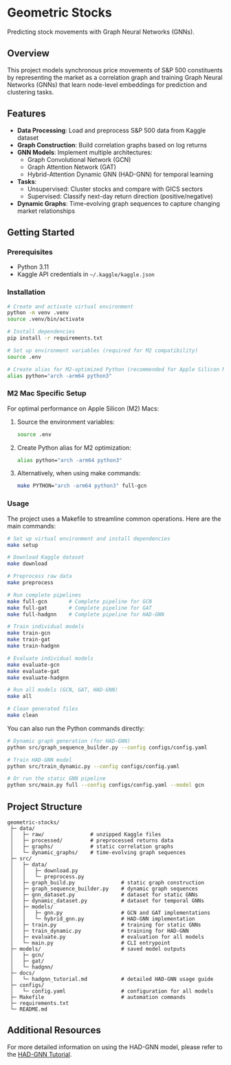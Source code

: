 # Geometric Stocks

Predicting stock movements with Graph Neural Networks (GNNs).

## Overview

This project models synchronous price movements of S&P 500 constituents by representing the market as a correlation graph and training Graph Neural Networks (GNNs) that learn node-level embeddings for prediction and clustering tasks.

## Features

- **Data Processing**: Load and preprocess S&P 500 data from Kaggle dataset
- **Graph Construction**: Build correlation graphs based on log returns
- **GNN Models**: Implement multiple architectures:
  - Graph Convolutional Network (GCN)
  - Graph Attention Network (GAT)
  - Hybrid-Attention Dynamic GNN (HAD-GNN) for temporal learning
- **Tasks**:
  - Unsupervised: Cluster stocks and compare with GICS sectors
  - Supervised: Classify next-day return direction (positive/negative)
- **Dynamic Graphs**: Time-evolving graph sequences to capture changing market relationships

## Getting Started

### Prerequisites

- Python 3.11
- Kaggle API credentials in `~/.kaggle/kaggle.json`

### Installation

```bash
# Create and activate virtual environment
python -m venv .venv
source .venv/bin/activate

# Install dependencies
pip install -r requirements.txt

# Set up environment variables (required for M2 compatibility)
source .env

# Create alias for M2-optimized Python (recommended for Apple Silicon Macs)
alias python="arch -arm64 python3"
```

### M2 Mac Specific Setup

For optimal performance on Apple Silicon (M2) Macs:

1. Source the environment variables:
   ```bash
   source .env
   ```

2. Create Python alias for M2 optimization:
   ```bash
   alias python="arch -arm64 python3"
   ```
   
3. Alternatively, when using make commands:
   ```bash
   make PYTHON="arch -arm64 python3" full-gcn
   ```

### Usage

The project uses a Makefile to streamline common operations. Here are the main commands:

```bash
# Set up virtual environment and install dependencies
make setup

# Download Kaggle dataset
make download

# Preprocess raw data
make preprocess

# Run complete pipelines
make full-gcn       # Complete pipeline for GCN
make full-gat       # Complete pipeline for GAT
make full-hadgnn    # Complete pipeline for HAD-GNN

# Train individual models
make train-gcn
make train-gat
make train-hadgnn

# Evaluate individual models
make evaluate-gcn
make evaluate-gat
make evaluate-hadgnn

# Run all models (GCN, GAT, HAD-GNN)
make all

# Clean generated files
make clean
```

You can also run the Python commands directly:

```bash
# Dynamic graph generation (for HAD-GNN)
python src/graph_sequence_builder.py --config configs/config.yaml

# Train HAD-GNN model
python src/train_dynamic.py --config configs/config.yaml

# Or run the static GNN pipeline
python src/main.py full --config configs/config.yaml --model gcn
```

## Project Structure

```
geometric-stocks/
 ├─ data/
 │   ├─ raw/               # unzipped Kaggle files
 │   ├─ processed/         # preprocessed returns data
 │   ├─ graphs/            # static correlation graphs
 │   └─ dynamic_graphs/    # time-evolving graph sequences
 ├─ src/
 │   ├─ data/
 │   │   ├─ download.py
 │   │   └─ preprocess.py
 │   ├─ graph_build.py               # static graph construction
 │   ├─ graph_sequence_builder.py    # dynamic graph sequences
 │   ├─ gnn_dataset.py               # dataset for static GNNs
 │   ├─ dynamic_dataset.py           # dataset for temporal GNNs
 │   ├─ models/
 │   │   ├─ gnn.py                   # GCN and GAT implementations
 │   │   └─ hybrid_gnn.py            # HAD-GNN implementation
 │   ├─ train.py                     # training for static GNNs
 │   ├─ train_dynamic.py             # training for HAD-GNN
 │   ├─ evaluate.py                  # evaluation for all models
 │   └─ main.py                      # CLI entrypoint
 ├─ models/                          # saved model outputs
 │   ├─ gcn/
 │   ├─ gat/
 │   └─ hadgnn/
 ├─ docs/
 │   └─ hadgnn_tutorial.md           # detailed HAD-GNN usage guide
 ├─ configs/
 │   └─ config.yaml                  # configuration for all models
 ├─ Makefile                         # automation commands
 ├─ requirements.txt
 └─ README.md
```

## Additional Resources

For more detailed information on using the HAD-GNN model, please refer to the [HAD-GNN Tutorial](docs/hadgnn_tutorial.md).
